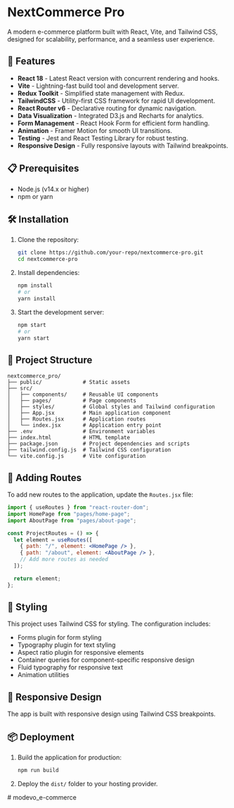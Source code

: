 # NextCommerce Pro

A modern e-commerce platform built with React, Vite, and Tailwind CSS, designed for scalability, performance, and a seamless user experience.

## 🚀 Features

- **React 18** - Latest React version with concurrent rendering and hooks.
- **Vite** - Lightning-fast build tool and development server.
- **Redux Toolkit** - Simplified state management with Redux.
- **TailwindCSS** - Utility-first CSS framework for rapid UI development.
- **React Router v6** - Declarative routing for dynamic navigation.
- **Data Visualization** - Integrated D3.js and Recharts for analytics.
- **Form Management** - React Hook Form for efficient form handling.
- **Animation** - Framer Motion for smooth UI transitions.
- **Testing** - Jest and React Testing Library for robust testing.
- **Responsive Design** - Fully responsive layouts with Tailwind breakpoints.

## 📋 Prerequisites

- Node.js (v14.x or higher)
- npm or yarn

## 🛠️ Installation

1. Clone the repository:
   ```bash
   git clone https://github.com/your-repo/nextcommerce-pro.git
   cd nextcommerce-pro
   ```

2. Install dependencies:
   ```bash
   npm install
   # or
   yarn install
   ```

3. Start the development server:
   ```bash
   npm start
   # or
   yarn start
   ```

## 📁 Project Structure

```
nextcommerce_pro/
├── public/             # Static assets
├── src/
│   ├── components/     # Reusable UI components
│   ├── pages/          # Page components
│   ├── styles/         # Global styles and Tailwind configuration
│   ├── App.jsx         # Main application component
│   ├── Routes.jsx      # Application routes
│   └── index.jsx       # Application entry point
├── .env                # Environment variables
├── index.html          # HTML template
├── package.json        # Project dependencies and scripts
├── tailwind.config.js  # Tailwind CSS configuration
└── vite.config.js      # Vite configuration
```

## 🧩 Adding Routes

To add new routes to the application, update the `Routes.jsx` file:

```jsx
import { useRoutes } from "react-router-dom";
import HomePage from "pages/home-page";
import AboutPage from "pages/about-page";

const ProjectRoutes = () => {
  let element = useRoutes([
    { path: "/", element: <HomePage /> },
    { path: "/about", element: <AboutPage /> },
    // Add more routes as needed
  ]);

  return element;
};
```

## 🎨 Styling

This project uses Tailwind CSS for styling. The configuration includes:

- Forms plugin for form styling
- Typography plugin for text styling
- Aspect ratio plugin for responsive elements
- Container queries for component-specific responsive design
- Fluid typography for responsive text
- Animation utilities

## 📱 Responsive Design

The app is built with responsive design using Tailwind CSS breakpoints.

## 📦 Deployment

1. Build the application for production:
   ```bash
   npm run build
   ```

2. Deploy the `dist/` folder to your hosting provider.


#   m o d e v o _ e - c o m m e r c e  
 